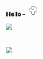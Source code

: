 ### Hello~ <img src="https://github.com/jongnan/jongnan/blob/master/dance.gif" width=30px/> 

<img src="https://github-readme-stats.vercel.app/api?username=jongnan&show_icons=true&theme=radical" width="48%" />
<p>&nbsp&nbsp</p>
<img src="https://github-readme-stats.vercel.app/api/top-langs/?username=jongnan&layout=compact" width="44%" />
